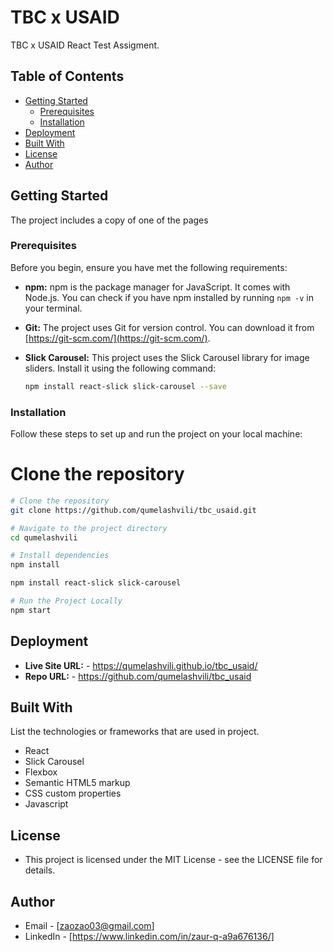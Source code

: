 # TBC x USAID

TBC x USAID React Test Assigment.

## Table of Contents

- [Getting Started](#getting-started)
  - [Prerequisites](#prerequisites)
  - [Installation](#installation)
- [Deployment](#deployment)
- [Built With](#built-with)
- [License](#license)
- [Author](#author)

## Getting Started

The project includes a copy of one of the pages

### Prerequisites

Before you begin, ensure you have met the following requirements:

- **npm:** npm is the package manager for JavaScript. It comes with Node.js. You can check if you have npm installed by running `npm -v` in your terminal.

- **Git:** The project uses Git for version control. You can download it from [https://git-scm.com/](https://git-scm.com/).

- **Slick Carousel:** This project uses the Slick Carousel library for image sliders. Install it using the following command:
  ```bash
  npm install react-slick slick-carousel --save
  ```

### Installation

Follow these steps to set up and run the project on your local machine:

# Clone the repository

```bash
# Clone the repository
git clone https://github.com/qumelashvili/tbc_usaid.git

# Navigate to the project directory
cd qumelashvili

# Install dependencies
npm install

npm install react-slick slick-carousel

# Run the Project Locally
npm start
```

## Deployment

- **Live Site URL:** - https://qumelashvili.github.io/tbc_usaid/
- **Repo URL:** - https://github.com/qumelashvili/tbc_usaid

## Built With

List the technologies or frameworks that are used in project.

- React
- Slick Carousel
- Flexbox
- Semantic HTML5 markup
- CSS custom properties
- Javascript

## License

- This project is licensed under the MIT License - see the LICENSE file for details.

## Author

- Email - [zaozao03@gmail.com]
- LinkedIn - [https://www.linkedin.com/in/zaur-q-a9a676136/]
